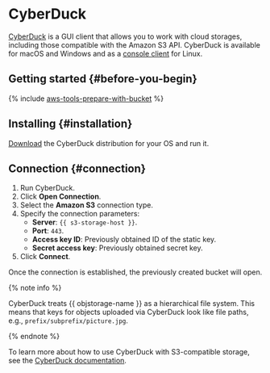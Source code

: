 # CyberDuck

[CyberDuck](https://cyberduck.io/) is a GUI client that allows you to work with cloud storages, including those compatible with the Amazon S3 API. CyberDuck is available for macOS and Windows and as a [console client](https://duck.sh/) for Linux.

## Getting started {#before-you-begin}

{% include [aws-tools-prepare-with-bucket](../../_includes/aws-tools/aws-tools-prepare-with-bucket.md) %}

## Installing {#installation}

[Download](https://cyberduck.io/download/) the CyberDuck distribution for your OS and run it.

## Connection {#connection}

1. Run CyberDuck.
1. Click **Open Connection**.
1. Select the **Amazon S3** connection type.
1. Specify the connection parameters:
   * **Server**: `{{ s3-storage-host }}`.
   * **Port**: `443`.
   * **Access key ID**: Previously obtained ID of the static key.
   * **Secret access key**: Previously obtained secret key.
1. Click **Connect**.

Once the connection is established, the previously created bucket will open.

{% note info %}

CyberDuck treats {{ objstorage-name }} as a hierarchical file system. This means that keys for objects uploaded via CyberDuck look like file paths, e.g., `prefix/subprefix/picture.jpg`.

{% endnote %}

To learn more about how to use CyberDuck with S3-compatible storage, see the [CyberDuck documentation](https://docs.cyberduck.io/protocols/s3/).
